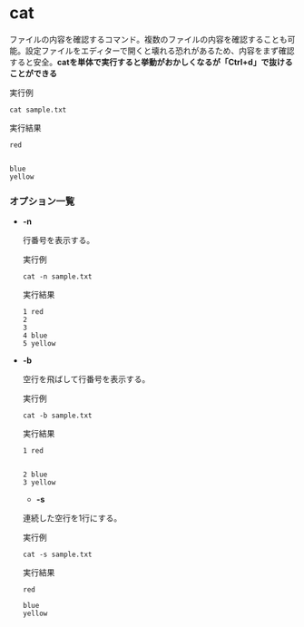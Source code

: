[](ファイル名はコマンド名.md)
# cat
ファイルの内容を確認するコマンド。複数のファイルの内容を確認することも可能。設定ファイルをエディターで開くと壊れる恐れがあるため、内容をまず確認すると安全。**catを単体で実行すると挙動がおかしくなるが「Ctrl+d」で抜けることができる**

  実行例 [](変更しない)
  
  ```
  cat sample.txt
  ```


  実行結果　[](変更しない)


  ```
  red


  blue
  yellow
  ```

### オプション一覧


- **-n**
  
  行番号を表示する。

  実行例 [](変更しない)
  
  ```
  cat -n sample.txt
  ```


  実行結果　[](変更しない)


  ```
  1 red
  2 
  3
  4 blue
  5 yellow
  ```
- **-b** 
    
  空行を飛ばして行番号を表示する。
  
  実行例　[](変更しない)
  
  ```
  cat -b sample.txt
  ```


  実行結果　[](変更しない)


  ```
  1 red


  2 blue
  3 yellow
  ```
  - **-s** 
    
  連続した空行を1行にする。
  
  実行例　[](変更しない)
  
  ```
  cat -s sample.txt
  ```


  実行結果　[](変更しない)


  ```
  red

  blue
  yellow
  ```
